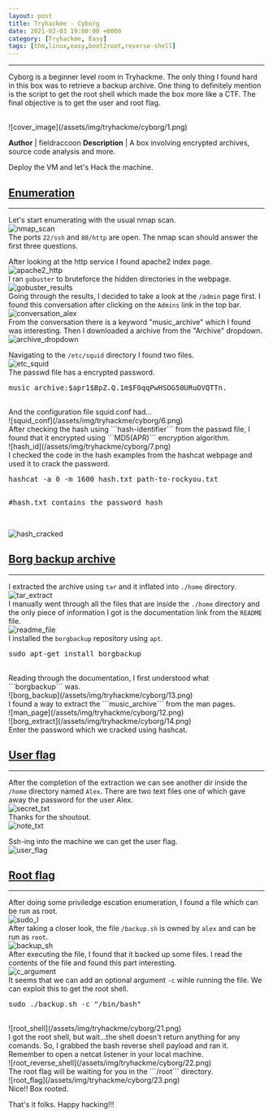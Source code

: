 ```yaml
---
layout: post
title: Tryhackme - Cyborg
date: 2021-02-03 19:00:00 +0000
category: [Tryhackme, Easy]
tags: [thm,linux,easy,boot2root,reverse-shell]
---
```


---
Cyborg is a beginner level room in Tryhackme. The only thing I found hard in this box was to retrieve a backup archive. One thing to definitely mention is the script to get the root shell which made the box more like a CTF. The final objective is to get the user and root flag.

<br>
![cover_image](/assets/img/tryhackme/cyborg/1.png)

**Author** | fieldraccoon
**Description** | A box involving encrypted archives, source code analysis and more.


Deploy the VM and let's Hack the machine.

## <ins>Enumeration</ins>
---
Let's start enumerating with the usual nmap scan.
<br>
![nmap_scan](/assets/img/tryhackme/cyborg/nmap_scan.png)
<br>
The ports ```22/ssh``` and ```80/http``` are open. The nmap scan should answer the first three questions.

After looking at the http service I found apache2 index page.
<br>
![apache2_http](/assets/img/tryhackme/cyborg/2.png)
<br>
I ran ```gobuster``` to bruteforce the hidden directories in the webpage.
<br>
![gobuster_results](/assets/img/tryhackme/cyborg/3.png)
<br>
Going through the results, I decided to take a look at the ```/admin``` page first. I found this conversation after clicking on the ```Admins``` link in the top bar.
<br>
![conversation_alex](/assets/img/tryhackme/cyborg/4.png)
<br>
From the conversation there is a keyword "music_archive" which I found was interesting. Then I downloaded a archive from the "Archive" dropdown.
<br>
![archive_dropdown](/assets/img/tryhackme/cyborg/9.png)
<br>

Navigating to the ```/etc/squid``` directory I found two files.
<br>
![etc_squid](/assets/img/tryhackme/cyborg/5.png)
<br>
The passwd file has a encrypted password.
<br>
<pre>music_archive:$apr1$BpZ.Q.1m$F0qqPwHSOG50URuOVQTTn.</pre>
<br>
And the configuration file squid.conf had...
<br>
![squid_conf](/assets/img/tryhackme/cyborg/6.png)
<br>
After checking the hash using ```hash-identifier``` from the passwd file, I found that it encrypted using ```MD5(APR)``` encryption algorithm.
<br>
![hash_id](/assets/img/tryhackme/cyborg/7.png)
<br>
I checked the code in the hash examples from the hashcat webpage and used it to crack the password.
<br>
<pre>
hashcat -a 0 -m 1600 hash.txt path-to-rockyou.txt

#hash.txt contains the password hash</pre>
<br>
![hash_cracked](/assets/img/tryhackme/cyborg/8.png)
<br>

## <ins>Borg backup archive</ins>
---
I extracted the archive using ```tar``` and it inflated into ```./home``` directory.
<br>
![tar_extract](/assets/img/tryhackme/cyborg/10.png)
<br>
I manually went through all the files that are inside the ```./home``` directory and the only piece of information I got is the documentation link from the ```README``` file.
<br>
![readme_file](/assets/img/tryhackme/cyborg/11.png)
<br>
I installed the ```borgbackup``` repository using ```apt```.
<br>
<pre>sudo apt-get install borgbackup</pre>
<br>
Reading through the documentation, I first understood what ```borgbackup``` was.
<br>
![borg_backup](/assets/img/tryhackme/cyborg/13.png)
<br>
I found a way to extract the ```music_archive``` from the man pages.
<br>
![man_page](/assets/img/tryhackme/cyborg/12.png)
<br>
![borg_extract](/assets/img/tryhackme/cyborg/14.png)
<br>
Enter the password which we cracked using hashcat.

## <ins>User flag</ins>
---
After the completion of the extraction we can see another dir inside the ```/home``` directory named ```Alex```. There are two text files one of which gave away the password for the user Alex.
<br>
![secret_txt](/assets/img/tryhackme/cyborg/15.png)
<br>
Thanks for the shoutout.
<br>
![note_txt](/assets/img/tryhackme/cyborg/16.png)
<br>

Ssh-ing into the machine we can get the user flag.
<br>
![user_flag](/assets/img/tryhackme/cyborg/17.png)
<br>


## <ins>Root flag</ins>
---
After doing some priviledge escation enumeration, I found a file which can be run as root.
<br>
![sudo_l](/assets/img/tryhackme/cyborg/18.png)
<br>
After taking a closer look, the file ```/backup.sh``` is owned by ```alex``` and can be run as ```root```.
<br>
![backup_sh](/assets/img/tryhackme/cyborg/19.png)
<br>
After executing the file, I found that it backed up some files. I read the contents of the file and found this part interesting.
<br>
![c_argument](/assets/img/tryhackme/cyborg/20.png)
<br>
It seems that we can add an optional argument ```-c``` wihle running the file. We can exploit this to get the root shell.
<br>
<pre>sudo ./backup.sh -c "/bin/bash"</pre>
<br>
![root_shell](/assets/img/tryhackme/cyborg/21.png)
<br>
I got the root shell, but wait...the shell doesn't return anything for any comands. So, I grabbed the bash reverse shell payload and ran it. Remember to open a netcat listener in your local machine.
<br>
![root_reverse_shell](/assets/img/tryhackme/cyborg/22.png)
<br>
The root flag will be waiting for you in the ```/root``` directory.
<br>
![root_flag](/assets/img/tryhackme/cyborg/23.png)
<br>
Nice!! Box rooted.

That's it folks. Happy hacking!!!
